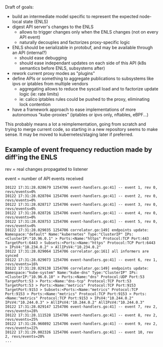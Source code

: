 
Draft of goals:

* build an intermediate model specific to represent the expected node-local state (ENLS)
* digest API server's changes to the ENLS
  * allows to trigger changes only when the ENLS changes (not on every API event)
  * naturally decouples and factorizes proxy-specific logic
* ENLS should be serializable in protobuf, and may be available through an API (internal?)
  * should ease debugging
  * should ease independant updates on each side of this API (k8s semantics before ENLS, subsystems after)
* rework current proxy modes as "plugins"
* define APIs or something to aggregate publications to subsystems like ipvs or iptables from multiple vendors
  * aggregating allows to reduce the syscall load and to factorize update logic (ie: rate limits)
  * ie: calico iptables rules could be pushed to the proxy, eliminating lock contention
* have a framework approach to ease implementations of more autonomous "kube-proxies" (iptables or ipvs only, nftables, eBPF...)

This probably means a lot a reimplementation, going from scratch and trying to merge current code, so starting in a new repository seems to make sense. It may be moved to kubernetes/staging later if preferred.

## Example of event frequency reduction made by diff'ing the ENLS

rev = real changes propagated to listener

event = number of API events received

```
I0122 17:31:28.028679 1254706 event-handlers.go:41] -- event 1, rev 0, revs/events=0%
I0122 17:31:28.028704 1254706 event-handlers.go:41] -- event 2, rev 0, revs/events=0%
I0122 17:31:28.028717 1254706 event-handlers.go:41] -- event 3, rev 0, revs/events=0%
I0122 17:31:28.028726 1254706 event-handlers.go:41] -- event 4, rev 0, revs/events=0%
I0122 17:31:28.028753 1254706 event-handlers.go:41] -- event 5, rev 0, revs/events=0%
I0122 17:31:28.029035 1254706 correlator.go:149] endpoints update: Namespace:"default" Name:"kubernetes" Type:"ClusterIP" IPs:<ClusterIP:"10.96.0.1" > Ports:<Name:"https" Protocol:TCP Port:443 TargetPort:6443 > Subsets:<Ports:<Name:"https" Protocol:TCP Port:6443 > IPsV4:"10.234.0.2" > AllIPsV4:"10.234.0.2"
I0122 17:31:28.029064 1254706 correlator.go:161] all informers are synced
I0122 17:31:28.029073 1254706 event-handlers.go:41] -- event 6, rev 1, revs/events=16%
I0122 17:31:28.029138 1254706 correlator.go:149] endpoints update: Namespace:"kube-system" Name:"kube-dns" Type:"ClusterIP" IPs:<ClusterIP:"10.96.0.10" > Ports:<Name:"dns" Protocol:UDP Port:53 TargetPort:53 > Ports:<Name:"dns-tcp" Protocol:TCP Port:53 TargetPort:53 > Ports:<Name:"metrics" Protocol:TCP Port:9153 TargetPort:9153 > Subsets:<Ports:<Name:"metrics" Protocol:TCP Port:9153 > Ports:<Name:"metrics" Protocol:TCP Port:9153 > Ports:<Name:"metrics" Protocol:TCP Port:9153 > IPsV4:"10.244.0.2" IPsV4:"10.244.0.3" > AllIPsV4:"10.244.0.2" AllIPsV4:"10.244.0.3"
I0122 17:31:28.029147 1254706 event-handlers.go:41] -- event 7, rev 2, revs/events=28%
I0122 17:31:28.111528 1254706 event-handlers.go:41] -- event 8, rev 2, revs/events=25%
I0122 17:31:28.960892 1254706 event-handlers.go:41] -- event 9, rev 2, revs/events=22%
I0122 17:31:29.002326 1254706 event-handlers.go:41] -- event 10, rev 2, revs/events=20%
...
```

